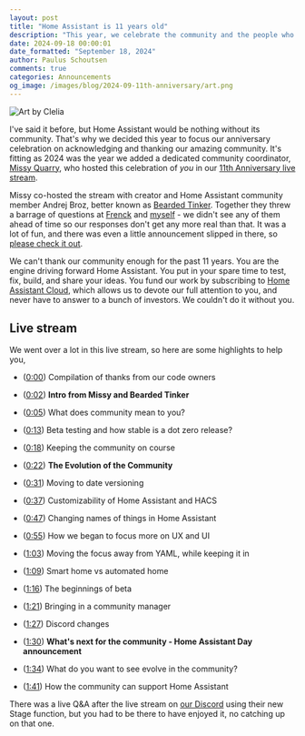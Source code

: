 ```yaml
---
layout: post
title: "Home Assistant is 11 years old"
description: "This year, we celebrate the community and the people who make Home Assistant what it is."
date: 2024-09-18 00:00:01
date_formatted: "September 18, 2024"
author: Paulus Schoutsen
comments: true
categories: Announcements
og_image: /images/blog/2024-09-11th-anniversary/art.png
---
```


<img src='/images/blog/2024-09-11th-anniversary/art.png' alt='Art by Clelia' style='border: 0;box-shadow: none;'>

I've said it before, but Home Assistant would be nothing without its community. That's why we decided this year to focus our anniversary celebration on acknowledging and thanking our amazing community. It's fitting as 2024 was the year we added a dedicated community coordinator, [Missy Quarry](https://community.home-assistant.io/t/an-introduction-your-new-community-social-media-manager/693623), who hosted this celebration of *you* in our [11th Anniversary live stream](https://www.youtube.com/watch?v=iE8yFUvQ2e4).

Missy co-hosted the stream with creator and Home Assistant community member Andrej Broz, better known as [Bearded Tinker](https://www.youtube.com/c/BeardedTinker). Together they threw a barrage of questions at [Frenck](https://github.com/frenck) and [myself](https://github.com/balloob) - we didn't see any of them ahead of time so our responses don't get any more real than that. It was a lot of fun, and there was even a little announcement slipped in there, so [please check it out](https://www.youtube.com/watch?v=iE8yFUvQ2e4).

We can't thank our community enough for the past 11 years. You are the engine driving forward Home Assistant. You put in your spare time to test, fix, build, and share your ideas. You fund our work by subscribing to [Home Assistant Cloud](/cloud/), which allows us to devote our full attention to you, and never have to answer to a bunch of investors. We couldn't do it without you.

<!--more-->

## Live stream

<lite-youtube videoid="iE8yFUvQ2e4" videotitle="Home Assistant 11th Anniversary Live Stream"></lite-youtube>

We went over a lot in this live stream, so here are some highlights to help you,

- ([0:00](https://www.youtube.com/live/iE8yFUvQ2e4?si=fppbhmPe1NC-_uRp&t=28)) Compilation of thanks from our code owners

- ([0:02](https://www.youtube.com/live/iE8yFUvQ2e4?si=uSWODBLTxqrRMCFz&t=131)) **Intro from Missy and Bearded Tinker**

- ([0:05](https://www.youtube.com/live/iE8yFUvQ2e4?si=i2xsCfVrKs8pK-e5&t=316)) What does community mean to you?

- ([0:13](https://www.youtube.com/live/iE8yFUvQ2e4?si=Ol3Wc5FGp5ZxDk-k&t=794)) Beta testing and how stable is a dot zero release?

- ([0:18](https://www.youtube.com/live/iE8yFUvQ2e4?si=IQGe_l3zlmeaCVjT&t=1100)) Keeping the community on course

- ([0:22](https://www.youtube.com/live/iE8yFUvQ2e4?si=g7C_h3YvI2HmHqo8&t=1350)) **The Evolution of the Community**

- ([0:31](https://www.youtube.com/live/iE8yFUvQ2e4?si=Fz1ibi38jJN8XD5V&t=1892)) Moving to date versioning

- ([0:37](https://www.youtube.com/live/iE8yFUvQ2e4?si=ZqFTrNiiIMU6uQm2&t=2223)) Customizability of Home Assistant and HACS

- ([0:47](https://www.youtube.com/live/iE8yFUvQ2e4?si=FRwAfJVGnYU5o1Xk&t=2841)) Changing names of things in Home Assistant

- ([0:55](https://www.youtube.com/live/iE8yFUvQ2e4?si=wi8cFzuyEBHZIMPG&t=3347)) How we began to focus more on UX and UI

- ([1:03](https://www.youtube.com/live/iE8yFUvQ2e4?si=iTRYmjLamaCyBR55&t=3769)) Moving the focus away from YAML, while keeping it in

- ([1:09](https://www.youtube.com/live/iE8yFUvQ2e4?si=7ihvckxKLYz-ngMp&t=4181)) Smart home vs automated home

- ([1:16](https://www.youtube.com/live/iE8yFUvQ2e4?si=Bt5OYxe0KQXmoR1s&t=4566)) The beginnings of beta

- ([1:21](https://www.youtube.com/live/iE8yFUvQ2e4?si=u8I1D0R4bu6AvdIa&t=4859)) Bringing in a community manager

- ([1:27](https://www.youtube.com/live/iE8yFUvQ2e4?si=lNY3fFGejRrKmaR_&t=5216)) Discord changes

- ([1:30](https://www.youtube.com/live/iE8yFUvQ2e4?si=_VBg4h4IxOl1Uifv&t=5428)) **What's next for the community - Home Assistant Day announcement**

- ([1:34](https://www.youtube.com/live/iE8yFUvQ2e4?si=prjnO4AhecnaK092&t=5645)) What do you want to see evolve in the community?

- ([1:41](https://www.youtube.com/live/iE8yFUvQ2e4?si=Ss91TppP7qrSSzsB&t=6076)) How the community can support Home Assistant

There was a live Q&A after the live stream on [our Discord](https://discord.gg/home-assistant) using their new Stage function, but you had to be there to have enjoyed it, no catching up on that one.
